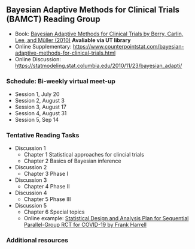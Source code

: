 ## Bayesian Adaptive Methods for Clinical Trials (BAMCT) Reading Group

- Book: [Bayesian Adaptive Methods for Clinical Trials by Berry, Carlin, Lee, and Müller (2010)](https://www.routledge.com/Bayesian-Adaptive-Methods-for-Clinical-Trials/Berry-Carlin-Lee-Muller/p/book/9781439825488) **Avaliable via UT library**
- Online Supplementary: https://www.counterpointstat.com/bayesian-adaptive-methods-for-clinical-trials.html
- Online Discussion: https://statmodeling.stat.columbia.edu/2010/11/23/bayesian_adapti/

### Schedule: Bi-weekly virtual meet-up
- Session 1, July 20
- Session 2, August 3
- Session 3, August 17
- Session 4, August 31
- Session 5, Sep 14

### Tentative Reading Tasks

- Discussion 1
    - Chapter 1 Statistical approaches for clincial trials
    - Chapter 2 Basics of Bayesian inference
- Discussion 2
    - Chapter 3 Phase I
- Discussion 3
    - Chapter 4 Phase II
- Discussion 4
    - Chapter 5 Phase III
- Discussion 5
    - Chapter 6 Special topics
    - Online example: [Statistical Design and Analysis Plan for Sequential Parallel-Group RCT for COVID-19 by Frank Harrell](https://hbiostat.org/proj/covid19/bayesplan.html)

### Additional resources


